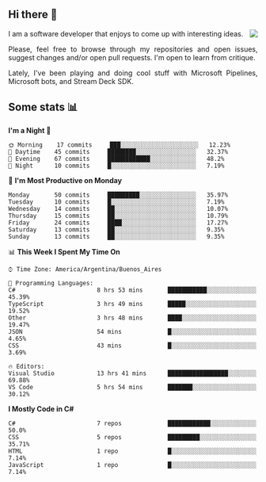 ## Hi there :slightly_smiling_face:

<img src="https://github-readme-stats.vercel.app/api?username=victorgrycuk&show_icons=true&count_private=true&title_color=F7941E&icon_color=F7941E" align="right">

<p align="justify">
I am a software developer that enjoys to come up with interesting ideas.
<p/>

<p align= "justify">
Please, feel free to browse through my repositories and open issues, suggest changes and/or open pull requests. I'm open to learn from critique.
<p/>

<p align= "justify">
Lately, I've been playing and doing cool stuff with Microsoft Pipelines, Microsoft bots, and Stream Deck SDK.
<p/>

## Some stats :bar_chart:
<!--START_SECTION:waka-->
**I'm a Night 🦉** 

```text
🌞 Morning    17 commits     ███░░░░░░░░░░░░░░░░░░░░░░   12.23% 
🌆 Daytime    45 commits     ████████░░░░░░░░░░░░░░░░░   32.37% 
🌃 Evening    67 commits     ████████████░░░░░░░░░░░░░   48.2% 
🌙 Night      10 commits     █░░░░░░░░░░░░░░░░░░░░░░░░   7.19%

```
📅 **I'm Most Productive on Monday** 

```text
Monday       50 commits     █████████░░░░░░░░░░░░░░░░   35.97% 
Tuesday      10 commits     █░░░░░░░░░░░░░░░░░░░░░░░░   7.19% 
Wednesday    14 commits     ██░░░░░░░░░░░░░░░░░░░░░░░   10.07% 
Thursday     15 commits     ██░░░░░░░░░░░░░░░░░░░░░░░   10.79% 
Friday       24 commits     ████░░░░░░░░░░░░░░░░░░░░░   17.27% 
Saturday     13 commits     ██░░░░░░░░░░░░░░░░░░░░░░░   9.35% 
Sunday       13 commits     ██░░░░░░░░░░░░░░░░░░░░░░░   9.35%

```


📊 **This Week I Spent My Time On** 

```text
⌚︎ Time Zone: America/Argentina/Buenos_Aires

💬 Programming Languages: 
C#                       8 hrs 53 mins       ███████████░░░░░░░░░░░░░░   45.39% 
TypeScript               3 hrs 49 mins       █████░░░░░░░░░░░░░░░░░░░░   19.52% 
Other                    3 hrs 48 mins       ████░░░░░░░░░░░░░░░░░░░░░   19.47% 
JSON                     54 mins             █░░░░░░░░░░░░░░░░░░░░░░░░   4.65% 
CSS                      43 mins             █░░░░░░░░░░░░░░░░░░░░░░░░   3.69%

🔥 Editors: 
Visual Studio            13 hrs 41 mins      █████████████████░░░░░░░░   69.88% 
VS Code                  5 hrs 54 mins       ███████░░░░░░░░░░░░░░░░░░   30.12%

```

**I Mostly Code in C#** 

```text
C#                       7 repos             ████████████░░░░░░░░░░░░░   50.0% 
CSS                      5 repos             █████████░░░░░░░░░░░░░░░░   35.71% 
HTML                     1 repo              █░░░░░░░░░░░░░░░░░░░░░░░░   7.14% 
JavaScript               1 repo              █░░░░░░░░░░░░░░░░░░░░░░░░   7.14%

```



<!--END_SECTION:waka-->
